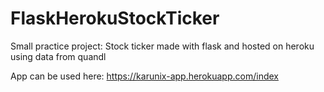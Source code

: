 # FlaskHerokuStockTicker
Small practice project: Stock ticker made with flask and hosted on heroku using data from quandl



App can be used here: https://karunix-app.herokuapp.com/index
